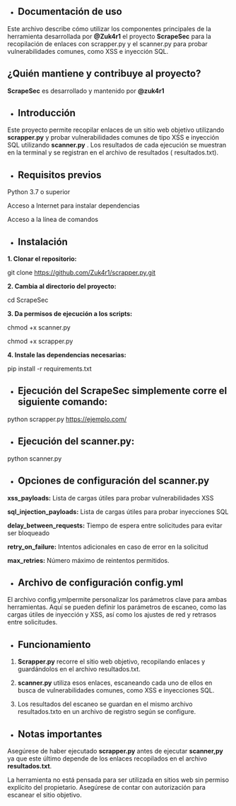 - ## **Documentación de uso** ##

Este archivo describe cómo utilizar los componentes principales de la herramienta desarrollada por **@Zuk4r1** el proyecto **ScrapeSec** para la recopilación de enlaces con scrapper.py y el scanner.py para probar vulnerabilidades comunes, como XSS e inyección SQL.

## **¿Quién mantiene y contribuye al proyecto?** ##

**ScrapeSec** es desarrollado y mantenido por **@zuk4r1**

- ## **Introducción** ##

Este proyecto permite recopilar enlaces de un sitio web objetivo utilizando **scrapper.py** y probar vulnerabilidades comunes de tipo XSS e inyección SQL utilizando **scanner.py** . Los resultados de cada ejecución se muestran en la terminal y se registran en el archivo de resultados ( resultados.txt).

- ## **Requisitos previos** ##

Python 3.7 o superior

Acceso a Internet para instalar dependencias

Acceso a la línea de comandos

- ## **Instalación** ##

**1. Clonar el repositorio:**

git clone https://github.com/Zuk4r1/scrapper.py.git

**2. Cambia al directorio del proyecto:**

cd ScrapeSec

**3. Da permisos de ejecución a los scripts:**

chmod +x scanner.py

chmod +x scrapper.py

**4. Instale las dependencias necesarias:**

pip install -r requirements.txt


- ## **Ejecución del ScrapeSec simplemente corre el siguiente comando:** ##

python scrapper.py https://ejemplo.com/

- ## **Ejecución del scanner.py:** ##

python scanner.py


- ## **Opciones de configuración del scanner.py** ##

**xss_payloads:** Lista de cargas útiles para probar vulnerabilidades XSS

**sql_injection_payloads:** Lista de cargas útiles para probar inyecciones SQL

**delay_between_requests:** Tiempo de espera entre solicitudes para evitar ser bloqueado

**retry_on_failure:** Intentos adicionales en caso de error en la solicitud

**max_retries:** Número máximo de reintentos permitidos.

- ## **Archivo de configuración config.yml** ##
El archivo config.ymlpermite personalizar los parámetros clave para ambas herramientas. Aquí se pueden definir los parámetros de escaneo, como las cargas útiles de inyección y XSS, así como los ajustes de red y retrasos entre solicitudes.

- ## **Funcionamiento** ##
1. **Scrapper.py** recorre el sitio web objetivo, recopilando enlaces y guardándolos en el archivo resultados.txt.

2. **scanner.py** utiliza esos enlaces, escaneando cada uno de ellos en busca de vulnerabilidades comunes, como XSS e inyecciones SQL.

3. Los resultados del escaneo se guardan en el mismo archivo resultados.txto en un archivo de registro según se configure.

- ## **Notas importantes** ##
  
Asegúrese de haber ejecutado **scrapper.py** antes de ejecutar **scanner,py** ya que este último depende de los enlaces recopilados en el archivo **resultados.txt**.

La herramienta no está pensada para ser utilizada en sitios web sin permiso explícito del propietario. Asegúrese de contar con autorización para escanear el sitio objetivo.
